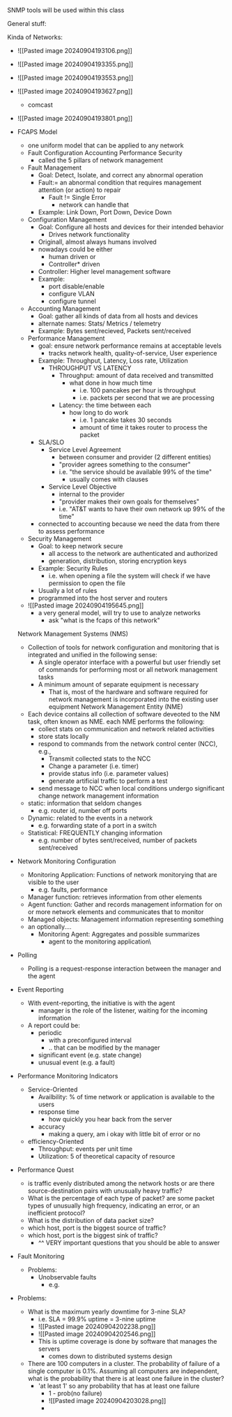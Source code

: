 
SNMP tools will be used within this class

General stuff:

Kinda of Networks:
- ![[Pasted image 20240904193106.png]]
- ![[Pasted image 20240904193355.png]]
-  ![[Pasted image 20240904193553.png]]
- ![[Pasted image 20240904193627.png]]
	- comcast
-  ![[Pasted image 20240904193801.png]]
- FCAPS Model
	- one uniform model that can be applied to any network 
	- Fault Configuration Accounting Performance Security
		- called the 5 pillars of network management 
	- Fault Management
		- Goal: Detect, Isolate, and correct any abnormal operation
		- Fault:= an abnormal condition that requires management attention (or action) to repair
			- Fault != Single Error
				- network can handle that
		- Example: Link Down, Port Down, Device Down
	- Configuration Management
		- Goal: Configure all hosts and devices for their intended behavior
			- Drives network functionality
		- Originall, almost always humans involved
		- nowadays could be either
			- human driven or
			- Controller* driven
		- Controller: Higher level management software
		- Example:
			- port disable/enable
			- configure VLAN
			- configure tunnel
	- Accounting Management
		- Goal: gather all kinds of data from all hosts and devices
		- alternate names: Stats/ Metrics / telemetry
		- Example: Bytes sent/recieved, Packets sent/received
	- Performance Management
		- goal: ensure network performance remains at acceptable levels
			- tracks network health, quality-of-service, User experience
		- Example: Throughput, Latency, Loss rate, Utilization
			- THROUGHPUT VS LATENCY
				- Throughput: amount of data received and transmitted
					- what done in how much time
						- i.e. 100 pancakes per hour is throughput
						- i.e. packets per second that we are processing
				- Latency: the time between each
					- how long to do work
						- i.e. 1 pancake takes 30 seconds
						- amount of time it takes router to process the packet
		- SLA/SLO
			- Service Level Agreement
				- between consumer and provider (2 different entities)
				- "provider agrees something to the consumer"
				- i.e. "the service should be available 99% of the time"
					- usually comes with clauses 
			- Service Level Objective
				- internal to the provider 
				- "provider makes their own goals for themselves"
				- i.e. "AT&T wants to have their own network up 99% of the time"
		- connected to accounting because we need the data from there to assess performance
	- Security Management
		- Goal: to keep network secure
			- all access to the network are authenticated and authorized
			- generation, distribution, storing encryption keys
		- Example: Security Rules
			- i.e. when opening a file the system will check if we have permission to open the file
		- Usually a lot of rules
		- programmed into the host server and routers
	- ![[Pasted image 20240904195645.png]]
		- a very general model, will try to use to analyze networks
			- ask "what is the fcaps of this network"

	Network Management Systems (NMS)
	- Collection of tools for network configuration and monitoring that is integrated and unified in the following sense:
		- A single operator interface with a powerful but user friendly set of commands for performing most or all network management tasks
		- A minimum amount of separate equipment is necessary
			- That is, most of the hardware and software required for network management is incorporated into the existing user equipment
	Network Management Entity (NME)
	- Each device contains all collection of software deveoted to the NM task, often known as NME. each NME performs the following: 
		- collect stats on communication and network related activities
		- store stats locally
		- respond to commands from the network control center (NCC), e.g.,
			- Transmit collected stats to the NCC
			- Change a parameter (i.e. timer)
			- provide status info (i.e. parameter values)
			- generate artificial traffic to perform a test
		- send message to NCC when local conditions undergo significant change
	network management information
	- static: information that seldom changes
		- e.g. router id, number off ports
	- Dynamic: related to the events in a network
		- e.g. forwarding state of a port in a switch
	- Statistical: FREQUENTLY changing information
		- e.g. number of bytes sent/received, number of packets sent/received 
- Network Monitoring Configuration
	- Monitoring Application: Functions of network monitorying that are visible to the user
		- e.g. faults, performance
	- Manager function: retrieves information from other elements
	- Agent function: Gather and records management information for on or more network elements and communicates that to monitor
	- Managed objects: Management information representing something
	- an optionally....
		- Monitoring Agent: Aggregates and possible summarizes
			- agent to the monitoring application\
- Polling
	- Polling is a request-response interaction between the manager and the agent
- Event Reporting 
	- With event-reporting, the initiative is with the agent
		- manager is the role of the listener, waiting for the incoming information
	- A report could be:
		- periodic
			- with a preconfigured interval
			- .. that can be modified by the manager
		- significant event (e.g. state change)
		- unusual event (e.g. a fault)
- Performance Monitoring Indicators
	- Service-Oriented 
		- Availbility: % of time network or application is available to the users 
		- response time
			- how quickly you hear back from the server 
		- accuracy
			- making a query, am i okay with little bit of error or no
	- efficiency-Oriented
		- Throughput: events per unit time
		- Utilization: 5 of theoretical capacity of resource
- Performance Quest
	- is traffic evenly distributed among the network hosts or are there source-destination pairs with unusually heavy traffic?
	- What is the percentage of each type of packet? are some packet types of unusually high frequency, indicating an error, or an inefficient protocol?
	- What is the distribution of data packet size?
	- which host, port is the biggest source of traffic?
	- which host, port is the biggest sink of traffic?
		- ^^ VERY important questions that you should be able to answer
- Fault Monitoring
	- Problems:
		- Unobservable faults
			- e.g. 
- Problems:
	- What is the maximum yearly downtime for 3-nine SLA?
		- i.e. SLA = 99.9% uptime = 3-nine uptime
		- ![[Pasted image 20240904202238.png]]
		- ![[Pasted image 20240904202546.png]]
		- This is uptime coverage is done by software that manages the servers
			- comes down to distributed systems design 
	- There are 100 computers in a cluster. The probability of failure of a single computer is 0.1%. Assuming all computers are independent, what is the probability that there is at least one failure in the cluster?
		- 'at least 1' so any probability that has at least one failure
			- 1 - prob(no failure)
			- ![[Pasted image 20240904203028.png]]
			- 